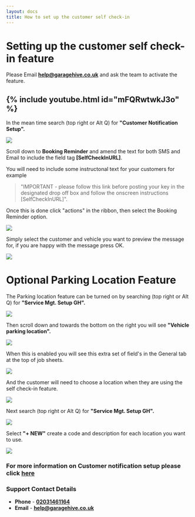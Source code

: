 ```yaml
---
layout: docs
title: How to set up the customer self check-in  
---
```


# Setting up the customer self check-in feature

Please  Email [**help@garagehive.co.uk**](mailto:help@garagehive.co.uk) and ask the team to activate the feature.

{% include youtube.html id="mFQRwtwkJ3o" %}
---

In the mean time search (top right or Alt Q) for **"Customer Notification Setup".**

![](media/serarch-cust-not-set.png)

Scroll down to **Booking Reminder** and amend the text for both SMS and Email to include the field tag **[SelfCheckInURL]**.

You will need to include some instructonal text for your customers for example

>"IMPORTANT -  please follow this link before posting your key in the designated drop off box and follow the onscreen instructions [SelfCheckInURL]".

Once this is done click "actions" in the ribbon, then select the Booking Reminder option. 

![](media/garagehive-customer-notification-setup-verify.png)

Simply select the customer and vehicle you want to preview the message for, if you are happy with the message press OK. 

![](media/garagehive-customer-notification-setup-fields.png)


# Optional Parking Location Feature

The Parking location feature can be turned on by searching (top right or Alt Q) for **"Service Mgt. Setup GH".**

![](media/garagehive-search-service-mgt-setup-gh.png)

Then scroll down and towards the bottom on the right you will see **"Vehicle parking location".**

![](media/garaeghive-vehice-parking-location-slider.png)

When this is enabled you will see this extra set of field's in the General tab at the top of job sheets.  

![](media/garaeghive-vehice-parking-location-js.png)

And the customer will need to choose a location when they are using the self check-in feature. 

![](media/garaeghive-vehice-parking-location-phone.png)

Next search (top right or Alt Q) for **"Service Mgt. Setup GH".**

![](media/garaeghive-search-vehice-parking-location.png)

Select **"+ NEW"** create a code and description for each location you want to use. 

![](media/garaeghive-vehice-parking-location-new.png)

### For more information on Customer notification setup please click [here](/docs/garagehive-customer-notifications.html)

### Support Contact Details
* **Phone** - [**02031461164**](tel:02031461164)
* **Email** - [**help@garagehive.co.uk**](mailto:help@garagehive.co.uk)